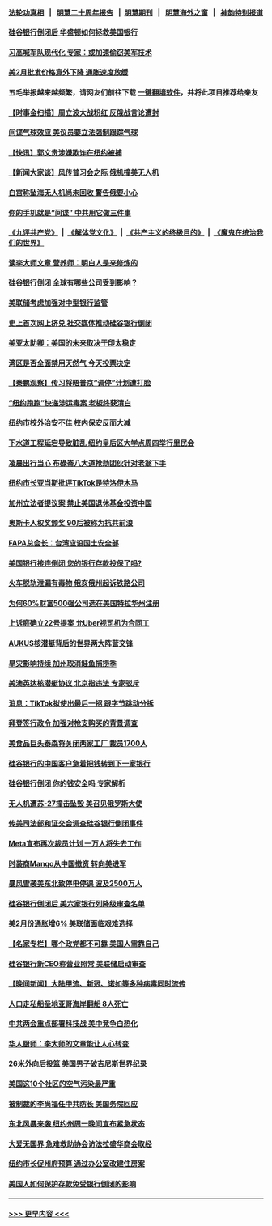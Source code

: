 #### [法轮功真相](https://github.com/gfw-breaker/truth/blob/master/README.md?t=0) &nbsp;&nbsp;|&nbsp;&nbsp; [明慧二十周年报告](https://github.com/gfw-breaker/mh-reports/blob/master/README.md?t=0) &nbsp;&nbsp;|&nbsp;&nbsp;[明慧期刊](https://github.com/gfw-breaker/mh-qikan) &nbsp;&nbsp;|&nbsp;&nbsp; [明慧海外之窗](https://github.com/gfw-breaker/mh-news/blob/master/README.md?t=0) &nbsp;&nbsp;|&nbsp;&nbsp; [神韵特别报道](https://github.com/gfw-breaker/mh-news/blob/master/shenyun.md?t=0)
#### [硅谷银行倒闭后 华盛顿如何拯救美国银行](../pages/nsc412/n13951021.md?t=03160343) 
#### [习高喊军队现代化 专家：或加速偷窃美军技术](../pages/nsc412/n13950930.md?t=03160343) 
#### [美2月批发价格意外下降 通胀速度放缓](../pages/nsc412/n13950966.md?t=03160343) 
#### 五毛举报越来越频繁，请网友们前往下载 [一键翻墙软件](https://github.com/gfw-breaker/ssr-accounts)，并将此项目推荐给亲友
#### [【时事金扫描】周立波大战粉红 反俄战言论遭封](../pages/nsc412/n13950462.md?t=03160343) 
#### [间谍气球效应 美议员要立法强制跟踪气球](../pages/nsc412/n13950906.md?t=03160343) 
#### [【快讯】郭文贵涉嫌欺诈在纽约被捕](../pages/nsc412/n13950970.md?t=03160343) 
#### [【新闻大家谈】风传普习会之际 俄机撞美无人机](../pages/nsc412/n13950870.md?t=03160343) 
#### [白宫称坠海无人机尚未回收 警告俄要小心](../pages/nsc412/n13950759.md?t=03160343) 
#### [你的手机就是“间谍” 中共用它做三件事](../pages/nsc412/n13950101.md?t=03160343) 
#### [《九评共产党》](https://github.com/begood0513/9ping.md/blob/master/README.md) &nbsp;|&nbsp; [《解体党文化》](../../../../jtdwh.md/blob/master/README.md)  &nbsp;|&nbsp; [《共产主义的终极目的》](../../../../gczydzjmd.md/blob/master/README.md) &nbsp;|&nbsp; [《魔鬼在统治我们的世界》](../../../../mgztzwmdsj.md/blob/master/README.md) 
#### [读李大师文章 营养师：明白人是来修炼的](../pages/nsc412/n13949637.md?t=03160343) 
#### [硅谷银行倒闭 全球有哪些公司受到影响？](../pages/nsc412/n13950704.md?t=03160343) 
#### [美联储考虑加强对中型银行监管](../pages/nsc412/n13950507.md?t=03160343) 
#### [史上首次网上挤兑 社交媒体推动硅谷银行倒闭](../pages/nsc412/n13950554.md?t=03160343) 
#### [美亚太助卿：美国的未来取决于印太稳定](../pages/nsc412/n13950494.md?t=03160343) 
#### [湾区是否全面禁用天然气  今天投票决定](../pages/nsc412/n13950537.md?t=03160343) 
#### [【秦鹏观察】传习将晤普京“调停”计划遭打脸](../pages/nsc412/n13950325.md?t=03160343) 
#### [“纽约跑跑”快递涉运毒案 老板终获清白](../pages/nsc412/n13950442.md?t=03160343) 
#### [纽约市校外治安不佳 校内保安反而大减](../pages/nsc412/n13950469.md?t=03160343) 
#### [下水道工程延宕导致脏乱 纽约皇后区大学点周四举行里民会](../pages/nsc412/n13950500.md?t=03160343) 
#### [凌晨出行当心 布碌崙八大道抢劫团伙针对老翁下手](../pages/nsc412/n13950438.md?t=03160343) 
#### [纽约市长亚当斯批评TikTok是特洛伊木马](../pages/nsc412/n13950436.md?t=03160343) 
#### [加州立法者提议案 禁止美国退休基金投资中国](../pages/nsc412/n13950527.md?t=03160343) 
#### [奥斯卡人权奖颁奖 90后被称为抗共前浪](../pages/nsc412/n13950493.md?t=03160343) 
#### [FAPA总会长：台湾应设国土安全部](../pages/nsc412/n13950461.md?t=03160343) 
#### [美国银行接连倒闭 您的银行存款投保了吗?](../pages/nsc412/n13950422.md?t=03160343) 
#### [火车脱轨泄漏有毒物 俄亥俄州起诉铁路公司](../pages/nsc412/n13950330.md?t=03160343) 
#### [为何60%财富500强公司选在美国特拉华州注册](../pages/nsc412/n13950290.md?t=03160343) 
#### [上诉庭确立22号提案 允Uber视司机为合同工](../pages/nsc412/n13950351.md?t=03160343) 
#### [AUKUS核潜艇背后的世界两大阵营交锋](../pages/nsc412/n13950184.md?t=03160343) 
#### [旱灾影响持续 加州取消鲑鱼捕捞季](../pages/nsc412/n13950294.md?t=03160343) 
#### [美澳英达核潜艇协议 北京指违法 专家驳斥](../pages/nsc412/n13950189.md?t=03160343) 
#### [消息：TikTok拟使出最后一招 跟字节跳动分拆](../pages/nsc412/n13950303.md?t=03160343) 
#### [拜登签行政令 加强对枪支购买的背景调查](../pages/nsc412/n13950234.md?t=03160343) 
#### [美食品巨头泰森将关闭两家工厂 裁员1700人](../pages/nsc412/n13950287.md?t=03160343) 
#### [硅谷银行的中国客户急着把钱转到下一家银行](../pages/nsc412/n13950236.md?t=03160343) 
#### [硅谷银行倒闭 你的钱安全吗 专家解析](../pages/nsc412/n13950223.md?t=03160343) 
#### [无人机遭苏-27撞击坠毁 美召见俄罗斯大使](../pages/nsc412/n13950260.md?t=03160343) 
#### [传美司法部和证交会调查硅谷银行倒闭事件](../pages/nsc412/n13950225.md?t=03160343) 
#### [Meta宣布再次裁员计划 一万人将失去工作](../pages/nsc412/n13950208.md?t=03160343) 
#### [时装商Mango从中国撤资 转向美进军](../pages/nsc412/n13950195.md?t=03160343) 
#### [暴风雪袭美东北致停电停课 波及2500万人](../pages/nsc412/n13950155.md?t=03160343) 
#### [硅谷银行倒闭后 美六家银行列降级审查名单](../pages/nsc412/n13950176.md?t=03160343) 
#### [美2月份通胀增6% 美联储面临艰难选择](../pages/nsc412/n13950154.md?t=03160343) 
#### [【名家专栏】哪个政党都不可靠 美国人需靠自己](../pages/nsc412/n13948203.md?t=03160343) 
#### [硅谷银行新CEO称营业照常 美联储启动审查](../pages/nsc412/n13950020.md?t=03160343) 
#### [【晚间新闻】大陆甲流、新冠、诺如等多种病毒同时流传](../pages/nsc412/n13949969.md?t=03160343) 
#### [人口走私船圣地亚哥海岸翻船 8人死亡](../pages/nsc412/n13949968.md?t=03160343) 
#### [中共两会重点部署科技战 美中竞争白热化](../pages/nsc412/n13949668.md?t=03160343) 
#### [华人厨师：李大师的文章能让人心转变](../pages/nsc412/n13949840.md?t=03160343) 
#### [26米外向后投篮 美国男子破吉尼斯世界纪录](../pages/nsc412/n13949778.md?t=03160343) 
#### [美国这10个社区的空气污染最严重](../pages/nsc412/n13949771.md?t=03160343) 
#### [被制裁的李尚福任中共防长 美国务院回应](../pages/nsc412/n13949796.md?t=03160343) 
#### [东北风暴来袭 纽约州周一晚间宣布紧急状态](../pages/nsc412/n13949677.md?t=03160343) 
#### [大爱无国界 急难救助协会访法拉盛华商会取经](../pages/nsc412/n13949848.md?t=03160343) 
#### [纽约市长促州府预算 通过办公室改建住房案](../pages/nsc412/n13949837.md?t=03160343) 
#### [美国人如何保护存款免受银行倒闭的影响](../pages/nsc412/n13949675.md?t=03160343) 

----
#### [ >>> 更早内容 <<< ](../indexes/nsc412-earlier.md)
